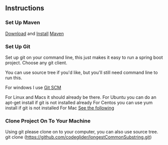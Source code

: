 ## Instructions

### Set Up Maven
[Download](https://maven.apache.org/download.cgi) and [Install](https://maven.apache.org/install.html) [Maven](https://maven.apache.org)

### Set Up Git
Set up git on your command line, this just makes it easy to run a spring boot project.
Choose any git client. 

You can use source tree if you'd like, but you'll still need command line to run this.

For windows I use [Git SCM](https://git-scm.com/)

For Linux and Macs it should already be there.
For Ubuntu you can do an apt-get install if git is not installed already
For Centos you can use yum install if git is not installed
For Mac [See the following](https://git-scm.com/book/en/v2/Getting-Started-Installing-Git)

### Clone Project On To Your Machine
Using git please clone on to your computer, you can also use source tree.
git clone (https://github.com/codeglider/longestCommonSubstring.git)

